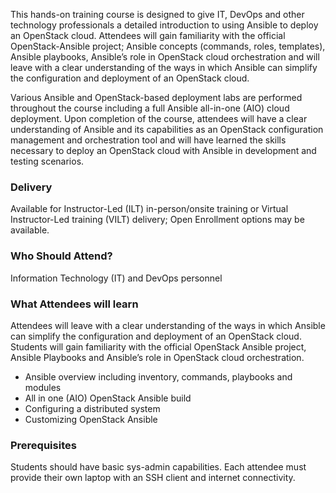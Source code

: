 <!-- Ansible and OpenStack -->

This hands-on training course is designed to give IT, DevOps and other technology professionals a detailed introduction to using Ansible to deploy an OpenStack cloud. Attendees will gain familiarity with the official OpenStack-Ansible project; Ansible concepts (commands, roles, templates), Ansible playbooks, Ansible’s role in OpenStack cloud orchestration and will leave with a clear understanding of the ways in which Ansible can simplify the configuration and deployment of an OpenStack cloud.

Various Ansible and OpenStack-based deployment labs are performed throughout the course including a full Ansible all-in-one (AIO) cloud deployment. Upon completion of the course, attendees will have a clear understanding of Ansible and its capabilities as an OpenStack configuration management and orchestration tool and will have learned the skills necessary to deploy an OpenStack cloud with Ansible in development and testing scenarios.


### Delivery

Available for Instructor-Led (ILT) in-person/onsite training or Virtual Instructor-Led training (VILT) delivery; Open Enrollment options may be available.


### Who Should Attend?

Information Technology (IT) and DevOps personnel


### What Attendees will learn

Attendees will leave with a clear understanding of the ways in which Ansible can simplify the configuration and
deployment of an OpenStack cloud. Students will gain familiarity with the official OpenStack Ansible project, Ansible
Playbooks and Ansible’s role in OpenStack cloud orchestration.

- Ansible overview including inventory, commands, playbooks and modules
- All in one (AIO) OpenStack Ansible build 
- Configuring a distributed system
- Customizing OpenStack Ansible


### Prerequisites

Students should have basic sys-admin capabilities. Each attendee must provide their own laptop with an SSH client and internet connectivity.
